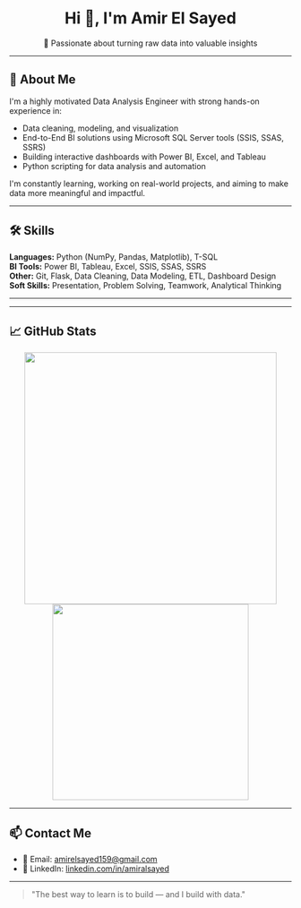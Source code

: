<h1 align="center"> Hi 👋, I'm Amir El Sayed</h1>

<p align="center">
🔎 Passionate about turning raw data into valuable insights <br>
</p>

---

## 💼 About Me

I'm a highly motivated Data Analysis Engineer with strong hands-on experience in:
- Data cleaning, modeling, and visualization
- End-to-End BI solutions using Microsoft SQL Server tools (SSIS, SSAS, SSRS)
- Building interactive dashboards with Power BI, Excel, and Tableau
- Python scripting for data analysis and automation

I'm constantly learning, working on real-world projects, and aiming to make data more meaningful and impactful.

---

## 🛠️ Skills

**Languages:** Python (NumPy, Pandas, Matplotlib), T-SQL  
**BI Tools:** Power BI, Tableau, Excel, SSIS, SSAS, SSRS  
**Other:** Git, Flask, Data Cleaning, Data Modeling, ETL, Dashboard Design  
**Soft Skills:** Presentation, Problem Solving, Teamwork, Analytical Thinking  

---


---

## 📈 GitHub Stats
<p align="center">
  <img src="https://github-readme-stats.vercel.app/api?username=AmirElsayed117&show_icons=true&theme=radical" width="450"/>
  <img src="https://github-readme-stats.vercel.app/api/top-langs/?username=AmirElsayed117&layout=compact&theme=radical" width="350"/>
</p>

---

## 📫 Contact Me

- 📧 Email: [amirelsayed159@gmail.com](mailto:amirelsayed159@gmail.com)
- 💼 LinkedIn: [linkedin.com/in/amiralsayed](https://www.linkedin.com/in/amiralsayed)

---

> "The best way to learn is to build — and I build with data."
